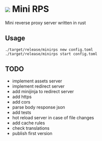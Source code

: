 # ![](favicon.ico)  Mini RPS
Mini reverse proxy server written in rust

## Usage
```
./target/release/minirps new config.toml
./target/release/minirps start config.toml
```

## TODO
 - implement assets server
 - implement redirect server
 - add minijinja to redirect server
 - add https
 - add cors
 - parse body response json
 - add tests
 - hot reload server in case of file changes
 - add cache rules
 - check translations
 - publish first version
